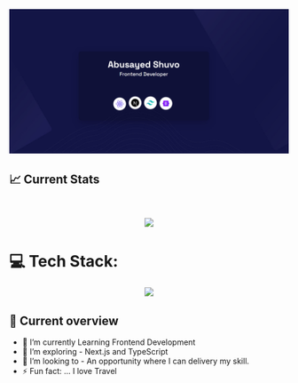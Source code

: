  <a href="https://abusayedshuvo.com">
    <img src="https://raw.githubusercontent.com/Abusayedshuvo/Abusayedshuvo/main/00.jpg" />
  </a>

## :chart_with_upwards_trend: Current Stats

<br />
<p align="center">
  <img width="60%" src="https://github-readme-streak-stats.herokuapp.com?user=Abusayedshuvo&theme=blue-navy" /> 
</p>

# 💻 Tech Stack:

<p align="center">
  <a href="https://abusayedshuvo.com">
    <img src="https://skillicons.dev/icons?i=react,nextjs,tailwind,bootstrap,css,nodejs,js,materialui" />
  </a>
</p>

## :eyes: Current overview

- 🔭 I’m currently Learning Frontend Development
- 🌱 I’m exploring - Next.js and TypeScript
- 👯 I’m looking to - An opportunity where I can delivery my skill.
- ⚡ Fun fact: ... I love Travel
